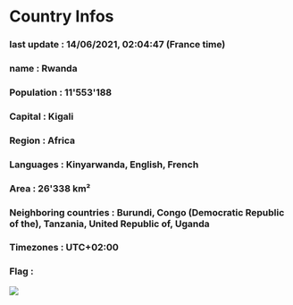 # Country  Infos
### last update : 14/06/2021, 02:04:47 (France time)

### name : Rwanda
### Population : 11'553'188
### Capital : Kigali
### Region : Africa
### Languages : Kinyarwanda, English, French
### Area : 26'338 km²
### Neighboring countries : Burundi, Congo (Democratic Republic of the), Tanzania, United Republic of, Uganda
### Timezones : UTC+02:00

### Flag :
![](https://restcountries.eu/data/rwa.svg)